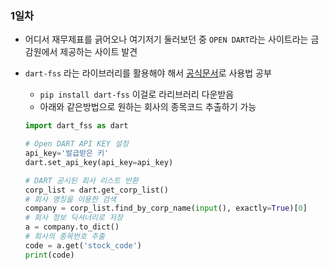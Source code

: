 ### 1일차

- 어디서 재무제표를 긁어오나 여기저기 둘러보던 중 `OPEN DART`라는 사이트라는 금감원에서 제공하는 사이트 발견 

- `dart-fss` 라는 라이브러리를 활용해야 해서 [공식문서](https://dart-fss.readthedocs.io/en/latest/index.html#)로 사용법 공부

  - `pip install dart-fss` 이걸로 라리브러리 다운받음  
  - 아래와 같은방법으로 원하는 회사의 종목코드 추출하기 가능

  ```python
  import dart_fss as dart
  
  # Open DART API KEY 설정
  api_key='발급받은 키'
  dart.set_api_key(api_key=api_key)
  
  # DART 공시된 회사 리스트 반환
  corp_list = dart.get_corp_list()
  # 회사 명칭을 이용한 검색
  company = corp_list.find_by_corp_name(input(), exactly=True)[0]
  # 회사 정보 딕셔너리로 저장
  a = company.to_dict()
  # 회사의 종목번호 추출
  code = a.get('stock_code')
  print(code)
  ```

  